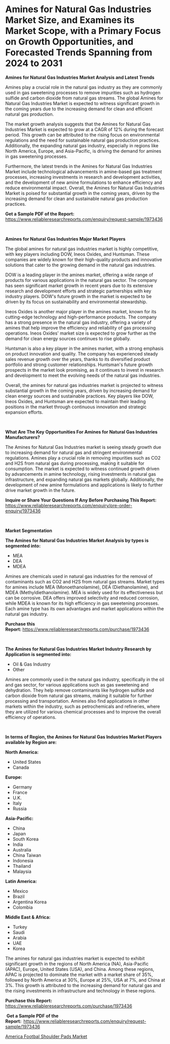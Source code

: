 <p><h1>Amines for Natural Gas Industries Market Size, and Examines its Market Scope, with a Primary Focus on Growth Opportunities, and Forecasted Trends Spanning from 2024 to 2031</h1></p><p><strong>Amines for Natural Gas Industries Market Analysis and Latest Trends</strong></p>
<p><p>Amines play a crucial role in the natural gas industry as they are commonly used in gas sweetening processes to remove impurities such as hydrogen sulfide and carbon dioxide from natural gas streams. The global Amines for Natural Gas Industries Market is expected to witness significant growth in the coming years due to the increasing demand for clean and efficient natural gas production.</p><p>The market growth analysis suggests that the Amines for Natural Gas Industries Market is expected to grow at a CAGR of 12% during the forecast period. This growth can be attributed to the rising focus on environmental regulations and the need for sustainable natural gas production practices. Additionally, the expanding natural gas industry, especially in regions like North America, Europe, and Asia-Pacific, is driving the demand for amines in gas sweetening processes.</p><p>Furthermore, the latest trends in the Amines for Natural Gas Industries Market include technological advancements in amine-based gas treatment processes, increasing investments in research and development activities, and the development of new amine formulations to enhance efficiency and reduce environmental impact. Overall, the Amines for Natural Gas Industries Market is poised for substantial growth in the coming years, driven by the increasing demand for clean and sustainable natural gas production practices.</p></p>
<p><strong>Get a Sample PDF of the Report:&nbsp;</strong> <a href="https://www.reliableresearchreports.com/enquiry/request-sample/1973436">https://www.reliableresearchreports.com/enquiry/request-sample/1973436</a></p>
<p>&nbsp;</p>
<p><strong>Amines for Natural Gas Industries Major Market Players</strong></p>
<p><p>The global amines for natural gas industries market is highly competitive, with key players including DOW, Ineos Oxides, and Huntsman. These companies are widely known for their high-quality products and innovative solutions that cater to the growing demand in the natural gas industries.</p><p>DOW is a leading player in the amines market, offering a wide range of products for various applications in the natural gas sector. The company has seen significant market growth in recent years due to its extensive research and development efforts and strategic partnerships with key industry players. DOW's future growth in the market is expected to be driven by its focus on sustainability and environmental stewardship.</p><p>Ineos Oxides is another major player in the amines market, known for its cutting-edge technology and high-performance products. The company has a strong presence in the natural gas industry, offering a variety of amines that help improve the efficiency and reliability of gas processing operations. Ineos Oxides' market size is expected to grow further as the demand for clean energy sources continues to rise globally.</p><p>Huntsman is also a key player in the amines market, with a strong emphasis on product innovation and quality. The company has experienced steady sales revenue growth over the years, thanks to its diversified product portfolio and strong customer relationships. Huntsman's future growth prospects in the market look promising, as it continues to invest in research and development to meet the evolving needs of the natural gas industries.</p><p>Overall, the amines for natural gas industries market is projected to witness substantial growth in the coming years, driven by increasing demand for clean energy sources and sustainable practices. Key players like DOW, Ineos Oxides, and Huntsman are expected to maintain their leading positions in the market through continuous innovation and strategic expansion efforts.</p></p>
<p>&nbsp;</p>
<p><strong>What Are The Key Opportunities For Amines for Natural Gas Industries Manufacturers?</strong></p>
<p><p>The Amines for Natural Gas Industries market is seeing steady growth due to increasing demand for natural gas and stringent environmental regulations. Amines play a crucial role in removing impurities such as CO2 and H2S from natural gas during processing, making it suitable for consumption. The market is expected to witness continued growth driven by advancements in amine technology, rising investments in natural gas infrastructure, and expanding natural gas markets globally. Additionally, the development of new amine formulations and applications is likely to further drive market growth in the future.</p></p>
<p><strong>Inquire or Share Your Questions If Any Before Purchasing This Report:</strong> <a href="https://www.reliableresearchreports.com/enquiry/pre-order-enquiry/1973436">https://www.reliableresearchreports.com/enquiry/pre-order-enquiry/1973436</a></p>
<p>&nbsp;</p>
<p><strong>Market Segmentation</strong></p>
<p><strong>The Amines for Natural Gas Industries Market Analysis by types is segmented into:</strong></p>
<p><ul><li>MEA</li><li>DEA</li><li>MDEA</li></ul></p>
<p><p>Amines are chemicals used in natural gas industries for the removal of contaminants such as CO2 and H2S from natural gas streams. Market types for amines include MEA (Monoethanolamine), DEA (Diethanolamine), and MDEA (Methyldiethanolamine). MEA is widely used for its effectiveness but can be corrosive. DEA offers improved selectivity and reduced corrosion, while MDEA is known for its high efficiency in gas sweetening processes. Each amine type has its own advantages and market applications within the natural gas industry.</p></p>
<p><strong>Purchase this Report:&nbsp;</strong><a href="https://www.reliableresearchreports.com/purchase/1973436">https://www.reliableresearchreports.com/purchase/1973436</a></p>
<p>&nbsp;</p>
<p><strong>The Amines for Natural Gas Industries Market Industry Research by Application is segmented into:</strong></p>
<p><ul><li>Oil & Gas Industry</li><li>Other</li></ul></p>
<p><p>Amines are commonly used in the natural gas industry, specifically in the oil and gas sector, for various applications such as gas sweetening and dehydration. They help remove contaminants like hydrogen sulfide and carbon dioxide from natural gas streams, making it suitable for further processing and transportation. Amines also find applications in other markets within the industry, such as petrochemicals and refineries, where they are utilized for various chemical processes and to improve the overall efficiency of operations.</p></p>
<p>&nbsp;</p>
<p><strong>In terms of Region, the Amines for Natural Gas Industries Market Players available by Region are:</strong></p>
<p>
    <p> <strong> North America: </strong>
        <ul>
            <li>United States</li>
            <li>Canada</li>
        </ul>
        </p> 
    <p> <strong> Europe: </strong>
        <ul>
            <li>Germany</li>
            <li>France</li>
            <li>U.K.</li>
            <li>Italy</li>
            <li>Russia</li>
        </ul>
        </p> 
    <p> <strong> Asia-Pacific: </strong>
        <ul>
            <li>China</li>
            <li>Japan</li>
            <li>South Korea</li>
            <li>India</li>
            <li>Australia</li>
            <li>China Taiwan</li>
            <li>Indonesia</li>
            <li>Thailand</li>
            <li>Malaysia</li>
        </ul>
        </p> 
    <p> <strong> Latin America: </strong>
        <ul>
            <li>Mexico</li>
            <li>Brazil</li>
            <li>Argentina Korea</li>
            <li>Colombia</li>
        </ul>
        </p> 
    <p> <strong> Middle East & Africa: </strong>
        <ul>
            <li>Turkey</li>
            <li>Saudi</li>
            <li>Arabia</li>
            <li>UAE</li>
            <li>Korea</li>
        </ul>
    </p>
    </p>
<p><p>The amines for natural gas industries market is expected to exhibit significant growth in the regions of North America (NA), Asia-Pacific (APAC), Europe, United States (USA), and China. Among these regions, APAC is projected to dominate the market with a market share of 35%, followed by North America at 30%, Europe at 25%, USA at 7%, and China at 3%. This growth is attributed to the increasing demand for natural gas and the rising investments in infrastructure and technology in these regions.</p></p>
<p><strong>Purchase this Report: </strong><a href="https://www.reliableresearchreports.com/purchase/1973436">https://www.reliableresearchreports.com/purchase/1973436</a></p>
<p>&nbsp;<strong>Get a Sample PDF of the Report:&nbsp;&nbsp;</strong><a href="https://www.reliableresearchreports.com/enquiry/request-sample/1973436">https://www.reliableresearchreports.com/enquiry/request-sample/1973436</a></p>
<p><strong></strong></p>
<p><p><a href="https://carnation-joke-41f.notion.site/America-Footbal-Shoulder-Pads-Market-Size-and-Examines-its-Market-Scope-with-a-Primary-Focus-on-Gr-f029ea6b47f349258746dcdc7d065e0c">America Footbal Shoulder Pads Market</a></p></p>